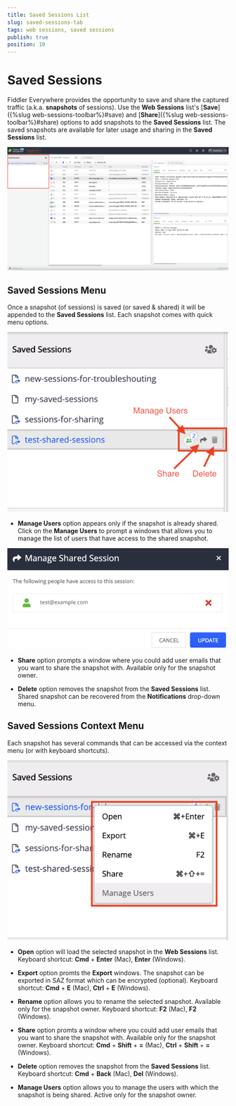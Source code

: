 ```yaml
---
title: Saved Sessions List
slug: saved-sessions-tab
tags: web sessions, saved sessions
publish: true
position: 10
---
```


# Saved Sessions

Fiddler Everywhere provides the opportunity to save and share the captured traffic (a.k.a. __snapshots__ of sessions). Use the __Web Sessions__ list's [__Save__]({%slug web-sessions-toolbar%}#save) and [__Share__]({%slug web-sessions-toolbar%}#share) options to add snapshots to the __Saved Sessions__ list. The saved snapshots are available for later usage and sharing in the __Saved Sessions__ list. 

![Saved Sessions list](../../images/sessions/saved-sessions-all.png)

## Saved Sessions Menu

Once a snapshot (of sessions) is saved (or saved & shared) it will be appended to the __Saved Sessions__ list. Each snapshot comes with quick menu options.

![Saved snapshot fast options](../../images/sessions/sessions-shared-in-list.png)

- __Manage Users__ option appears only if the snapshot is already shared. Click on the __Manage Users__ to prompt a windows that allows you to manage the list of users that have access to the shared snapshot.

![Manage Users](../../images/sessions/sessions-shared-manage-users.png)
 
- __Share__ option prompts a window where you could add user emails that you want to share the snapshot with. Available only for the snapshot owner.

- __Delete__ option removes the snapshot from the __Saved Sessions__ list. Shared snapshot can be recovered from the __Notifications__ drop-down menu.

## Saved Sessions Context Menu

Each snapshot has several commands that can be accessed via the context menu (or with keyboard shortcuts).

![Saved Sessions context menu](../../images/sessions/sessions-shared-context.png)

- __Open__ option will load the selected snapshot in the __Web Sessions__ list. Keyboard shortcut: __Cmd__ + __Enter__ (Mac), __Enter__ (Windows).

- __Export__ option promts the __Export__ windows. The snapshot can be exported in SAZ format which can be encrypted (optional). Keyboard shortcut: __Cmd__ + __E__ (Mac), __Ctrl__ + __E__ (Windows).

- __Rename__ option allows you to rename the selected snapshot. Available only for the snapshot owner. Keyboard shortcut: __F2__ (Mac), __F2__ (Windows).

- __Share__ option promts a window where you could add user emails that you want to share the snapshot with. Available only for the snapshot owner. Keyboard shortcut: __Cmd__ + __Shift__ + __=__ (Mac), __Ctrl__ + __Shift__ + __=__ (Windows).

- __Delete__ option removes the snapshot from the __Saved Sessions__ list. Keyboard shortcut: __Cmd__ + __Back__ (Mac), __Del__ (Windows).

- __Manage Users__ option allows you to manage the users with which the snapshot is being shared. Active only for the snapshot owner.